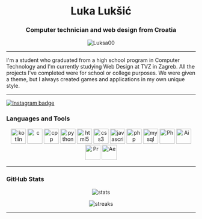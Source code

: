 <h1 align="center">Luka Lukšić</h1>
<h3 align="center">Computer technician and web design from Croatia</h3>

<p align="center">
  <img src="https://komarev.com/ghpvc/?username=Luksa00&label=Profile%20views&color=0e75b6&style=flat" alt="Luksa00" />
</p>

---

I'm a student who graduated from a high school program in Computer Technology and I'm currently studying Web Design at TVZ in Zagreb. 
All the projects I’ve completed were for school or college purposes. We were given a theme, but I always created games and applications in my own unique style.

---
<p align="left">
  
<a href="https://www.instagram.com/luksic69" target="_blank">
  <img src="https://img.shields.io/badge/Instagram-Follow-blueviolet?logo=instagram&style=for-the-badge" alt="Instagram badge" />
</a>


</p>
  
### Languages and Tools

<p align="center">

  <img src="https://cdn.jsdelivr.net/gh/devicons/devicon/icons/kotlin/kotlin-original.svg" alt="kotlin" width="40" height="40"/>
  <img src="https://cdn.jsdelivr.net/gh/devicons/devicon/icons/c/c-original.svg" alt="c" width="40" height="40"/>
  <img src="https://cdn.jsdelivr.net/gh/devicons/devicon/icons/cplusplus/cplusplus-original.svg" alt="cpp" width="40" height="40"/>
  <img src="https://cdn.jsdelivr.net/gh/devicons/devicon/icons/python/python-original.svg" alt="python" width="40" height="40"/>
  <img src="https://cdn.jsdelivr.net/gh/devicons/devicon/icons/html5/html5-original.svg" alt="html5" width="40" height="40"/>
  <img src="https://cdn.jsdelivr.net/gh/devicons/devicon/icons/css3/css3-original.svg" alt="css3" width="40" height="40"/>
  <img src="https://cdn.jsdelivr.net/gh/devicons/devicon/icons/javascript/javascript-original.svg" alt="javascript" width="40" height="40"/>
  <img src="https://cdn.jsdelivr.net/gh/devicons/devicon/icons/php/php-original.svg" alt="php" width="40" height="40"/>
  <img src="https://cdn.jsdelivr.net/gh/devicons/devicon/icons/mysql/mysql-original.svg" alt="mysql" width="40" height="40"/>
  <img src="https://cdn.jsdelivr.net/gh/devicons/devicon/icons/photoshop/photoshop-original.svg" alt="Ph" width="40" height="40"/>
  <img src="https://cdn.jsdelivr.net/gh/devicons/devicon/icons/illustrator/illustrator-original.svg" alt="Ai" width="40" height="40"/>
  <img src="https://cdn.jsdelivr.net/gh/devicons/devicon/icons/premierepro/premierepro-original.svg" alt="Pr" width="40" height="40"/>
  <img src="https://cdn.jsdelivr.net/gh/devicons/devicon/icons/aftereffects/aftereffects-original.svg" alt="Ae" width="40" height="40"/>


  
</p>

---

### GitHub Stats

<p align="center">
  <img src="https://github-readme-stats.vercel.app/api?username=Luksa00&show_icons=true&theme=radical" alt="stats" />
</p>

<p align="center">
  <img src="https://github-readme-streak-stats.herokuapp.com/?user=Luksa00&theme=radical" alt="streaks" />
</p>

---

